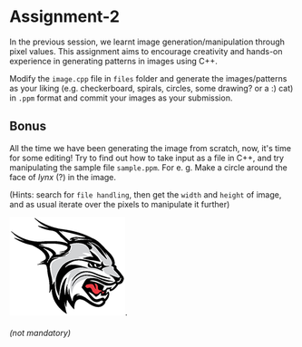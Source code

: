 # Assignment-2

In the previous session, we learnt image generation/manipulation through pixel values. This assignment aims to encourage creativity and hands-on experience in generating patterns in images using C++. 

Modify the `image.cpp` file in `files` folder and generate the images/patterns as your liking (e.g. checkerboard, spirals, circles, some drawing? or a :) cat) in `.ppm` format and commit your images as your submission.

## Bonus

All the time we have been generating the image from scratch, now, it's time for some editing! Try to find out how to take input as a file in C++, and try manipulating the sample file `sample.ppm`. For e. g. Make a circle around the face of *lynx* (?) in the image.

(Hints: search for `file handling`, then get the `width` and `height` of image, and as usual iterate over the pixels to manipulate it further)

![image](./files/sample.png).

###### (not mandatory)